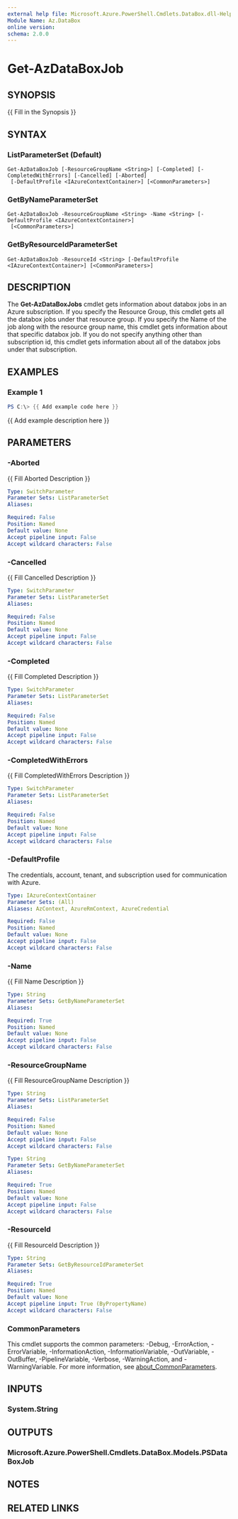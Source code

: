 ```yaml
---
external help file: Microsoft.Azure.PowerShell.Cmdlets.DataBox.dll-Help.xml
Module Name: Az.DataBox
online version:
schema: 2.0.0
---
```


# Get-AzDataBoxJob

## SYNOPSIS
{{ Fill in the Synopsis }}

## SYNTAX

### ListParameterSet (Default)
```
Get-AzDataBoxJob [-ResourceGroupName <String>] [-Completed] [-CompletedWithErrors] [-Cancelled] [-Aborted]
 [-DefaultProfile <IAzureContextContainer>] [<CommonParameters>]
```

### GetByNameParameterSet
```
Get-AzDataBoxJob -ResourceGroupName <String> -Name <String> [-DefaultProfile <IAzureContextContainer>]
 [<CommonParameters>]
```

### GetByResourceIdParameterSet
```
Get-AzDataBoxJob -ResourceId <String> [-DefaultProfile <IAzureContextContainer>] [<CommonParameters>]
```

## DESCRIPTION
The **Get-AzDataBoxJobs** cmdlet gets information about databox jobs in an Azure subscription.
If you specify the Resource Group, this cmdlet gets all the databox jobs under that resource group. If you specify the Name of the job along with the resource group name, this cmdlet gets information about that specific databox job.
If you do not specify anything other than subscription id, this cmdlet gets information about all of the databox jobs under that subscription.

## EXAMPLES

### Example 1
```powershell
PS C:\> {{ Add example code here }}
```

{{ Add example description here }}

## PARAMETERS

### -Aborted
{{ Fill Aborted Description }}

```yaml
Type: SwitchParameter
Parameter Sets: ListParameterSet
Aliases:

Required: False
Position: Named
Default value: None
Accept pipeline input: False
Accept wildcard characters: False
```

### -Cancelled
{{ Fill Cancelled Description }}

```yaml
Type: SwitchParameter
Parameter Sets: ListParameterSet
Aliases:

Required: False
Position: Named
Default value: None
Accept pipeline input: False
Accept wildcard characters: False
```

### -Completed
{{ Fill Completed Description }}

```yaml
Type: SwitchParameter
Parameter Sets: ListParameterSet
Aliases:

Required: False
Position: Named
Default value: None
Accept pipeline input: False
Accept wildcard characters: False
```

### -CompletedWithErrors
{{ Fill CompletedWithErrors Description }}

```yaml
Type: SwitchParameter
Parameter Sets: ListParameterSet
Aliases:

Required: False
Position: Named
Default value: None
Accept pipeline input: False
Accept wildcard characters: False
```

### -DefaultProfile
The credentials, account, tenant, and subscription used for communication with Azure.

```yaml
Type: IAzureContextContainer
Parameter Sets: (All)
Aliases: AzContext, AzureRmContext, AzureCredential

Required: False
Position: Named
Default value: None
Accept pipeline input: False
Accept wildcard characters: False
```

### -Name
{{ Fill Name Description }}

```yaml
Type: String
Parameter Sets: GetByNameParameterSet
Aliases:

Required: True
Position: Named
Default value: None
Accept pipeline input: False
Accept wildcard characters: False
```

### -ResourceGroupName
{{ Fill ResourceGroupName Description }}

```yaml
Type: String
Parameter Sets: ListParameterSet
Aliases:

Required: False
Position: Named
Default value: None
Accept pipeline input: False
Accept wildcard characters: False
```

```yaml
Type: String
Parameter Sets: GetByNameParameterSet
Aliases:

Required: True
Position: Named
Default value: None
Accept pipeline input: False
Accept wildcard characters: False
```

### -ResourceId
{{ Fill ResourceId Description }}

```yaml
Type: String
Parameter Sets: GetByResourceIdParameterSet
Aliases:

Required: True
Position: Named
Default value: None
Accept pipeline input: True (ByPropertyName)
Accept wildcard characters: False
```

### CommonParameters
This cmdlet supports the common parameters: -Debug, -ErrorAction, -ErrorVariable, -InformationAction, -InformationVariable, -OutVariable, -OutBuffer, -PipelineVariable, -Verbose, -WarningAction, and -WarningVariable. For more information, see [about_CommonParameters](http://go.microsoft.com/fwlink/?LinkID=113216).

## INPUTS

### System.String

## OUTPUTS

### Microsoft.Azure.PowerShell.Cmdlets.DataBox.Models.PSDataBoxJob

## NOTES

## RELATED LINKS
